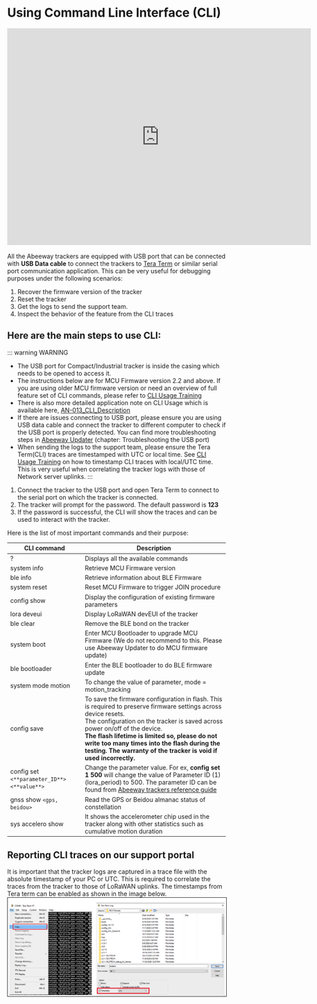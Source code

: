 # Using Command Line Interface (CLI)

<iframe width="700" height="500" src="https://www.youtube.com/embed/X_6mVa-eQFY?list=PLrtUhsI_mcGRt8T_WngKRutpymnq2t8Qc" title="YouTube video player" frameborder="0" allow="accelerometer; autoplay; clipboard-write; encrypted-media; gyroscope; picture-in-picture" allowfullscreen></iframe>

All the Abeeway trackers are equipped with USB port that can be connected with **USB Data cable** to connect the trackers to [Tera Term](https://ttssh2.osdn.jp/index.html.en) or similar serial port communication application. This can be very useful for debugging purposes under the following scenarios:

1. Recover the firmware version of the tracker
2. Reset the tracker
3. Get the logs to send the support team.
4. Inspect the behavior of the feature from the CLI traces

## Here are the main steps to use CLI:
::: warning WARNING
* The USB port for Compact/Industrial tracker is inside the casing which needs to be opened to access it.
* The instructions below are for MCU Firmware version 2.2 and above. If you are using older MCU firmware version or need an overview of full feature set of CLI commands, please refer to [CLI Usage Training](https://actilitysa.sharepoint.com/:f:/t/aby/EgxRhivJUIVNrq1Lwa3qBigBip9FcMMHhBD_ZaA9m8IT6w?e=WLr48X)
* There is also more detailed application note on CLI Usage which is available here, [AN-013_CLI_Description](../../D-Reference/DocLibrary_R/AbeewayTrackers_R.md#application-notes)
* If there are issues connecting to USB port, please ensure you are using USB data cable and connect the tracker to different computer to check if the USB port is properly detected. You can find more troubleshooting steps in [Abeeway Updater](https://github.com/Abeeway/Abeeway-updater) (chapter: Troubleshooting the USB port)
* When sending the logs to the support team, please ensure the Tera Term(CLI) traces are timestamped with UTC or local time. See [CLI Usage Training](../../D-Reference/DocLibrary_R/AbeewayTrackers_R.md#abeeway-firmware-trainings) on how to timestamp CLI traces with local/UTC time. This is very useful when correlating the tracker logs with those of Network server uplinks.
:::

1. Connect the tracker to the USB port and open Tera Term to connect to the serial port on which the tracker is connected.
2. The tracker will prompt for the password. The default password is **123**
3. If the password is successful, the CLI will show the traces and can be used to interact with the tracker.

Here is the list of most important commands and their purpose:

| CLI command                                 | Description                                                                                                                                                                                                                                                                                                                                                                   | 
|---------------------------------------------|-------------------------------------------------------------------------------------------------------------------------------------------------------------------------------------------------------------------------------------------------------------------------------------------------------------------------------------------------------------------------------| 
| ?                                           | Displays all the available commands                                                                                                                                                                                                                                                                                                                                           |
| system info                                 | Retrieve MCU Firmware version                                                                                                                                                                                                                                                                                                                                                 |
| ble info                                    | Retrieve information about BLE Firmware                                                                                                                                                                                                                                                                                                                                       |
| system reset                                | Reset MCU Firmware to trigger JOIN procedure                                                                                                                                                                                                                                                                                                                                  |
| config show                                 | Display the configuration of existing firmware parameters                                                                                                                                                                                                                                                                                                                     |
| lora deveui                                 | Display LoRaWAN devEUI of the tracker                                                                                                                                                                                                                                                                                                                                         |
| ble clear                                   | Remove the BLE bond on the tracker                                                                                                                                                                                                                                                                                                                                            |
| system boot                                 | Enter MCU Bootloader to upgrade MCU Firmware (We do not recommend to this. Please use Abeeway Updater to do MCU firmware update)                                                                                                                                                                                                                                              |
| ble bootloader                              | Enter the BLE bootloader to do BLE firmware update                                                                                                                                                                                                                                                                                                                            |
| system mode motion                          | To change the value of parameter, mode = motion_tracking                                                                                                                                                                                                                                                                                                                      |
| config save                                 | To save the firmware configuration in flash. This is required to preserve firmware settings across device resets. <br/>The configuration on the tracker is saved across power on/off of the device. <br/>**The flash lifetime is limited so, please do not write too many times into the flash during the testing. The warranty of the tracker is void if used incorrectly.** |
| config set `<**parameter_ID**> <**value**>` | Change the parameter value. For ex, **config set 1 500** will change the value of Parameter ID (1) (lora_period) to 500. The parameter ID can be found from [Abeeway trackers reference guide](../../AbeewayRefGuide/downlink-messages/parameters-configuration/)                                                                                                             |
| gnss show `<gps, beidou>`                   | Read the GPS or Beidou almanac status of constellation                                                                                                                                                                                                                                                                                                                        |
| sys accelero show                           | It shows the accelerometer chip used in the tracker along with other statistics such as cumulative motion duration                                                                                                                                                                                                                                                            |

## Reporting CLI traces on our support portal
It is important that the tracker logs are captured in a trace file with the absolute timestamp of your PC or UTC. This is required to correlate the traces from the tracker to those of LoRaWAN uplinks. The timestamps from Tera term can be enabled as shown in the image below.
<img src="./images/TeraTermTimestampLogs.png" width="800" border="1" />